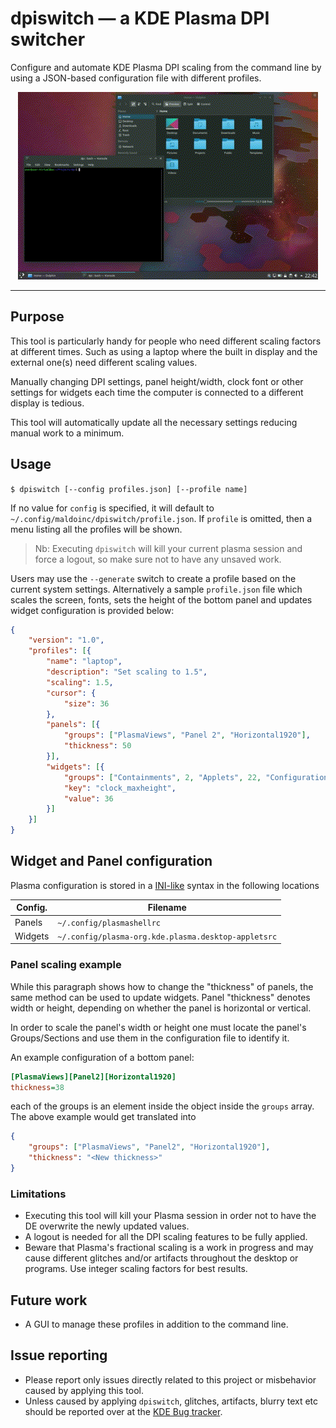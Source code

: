 # dpiswitch — a KDE Plasma DPI switcher

Configure and automate KDE Plasma DPI scaling from the command line by using a JSON-based configuration file with different profiles.

<p align="center">
  <img src='res/demo.gif' alt='dpiswitch in action' />
</p>

---

## Purpose
This tool is particularly handy for people who need different scaling factors at different times. Such as using a laptop where the built in display and the external one(s) need different scaling values.

Manually changing DPI settings, panel height/width, clock font or other settings for widgets each time the computer is connected to a different display is tedious.

This tool will automatically update all the necessary settings reducing manual work to a minimum.

## Usage

`$ dpiswitch [--config profiles.json] [--profile name]`

If no value for `config` is specified, it will default to `~/.config/maldoinc/dpiswitch/profile.json`. If `profile` is omitted, then a menu listing all the profiles will be shown.

> Nb: Executing `dpiswitch` will kill your current plasma session and force a logout, so make sure not to have any unsaved work.

Users may use the `--generate` switch to create a profile based on the current system settings. Alternatively a sample `profile.json` file which scales the screen, fonts, sets the height of the bottom panel and updates widget configuration is provided below:

```json
{
    "version": "1.0",
    "profiles": [{
        "name": "laptop",
        "description": "Set scaling to 1.5",
        "scaling": 1.5,
        "cursor": {
            "size": 36
        },
        "panels": [{
            "groups": ["PlasmaViews", "Panel 2", "Horizontal1920"],
            "thickness": 50
        }],
        "widgets": [{
            "groups": ["Containments", 2, "Applets", 22, "Configuration", "General"],
            "key": "clock_maxheight",
            "value": 36
        }]
    }]
}

```

## Widget and Panel configuration

Plasma configuration is stored in a [INI-like](https://en.wikipedia.org/wiki/INI_file) syntax in the following locations

| Config. | Filename  | 
|---|---|
| Panels | `~/.config/plasmashellrc` |
| Widgets | `~/.config/plasma-org.kde.plasma.desktop-appletsrc` |

### Panel scaling example

While this paragraph shows how to change the "thickness" of panels, the same method can be used to update widgets. Panel "thickness" denotes width or height, depending on whether the panel is horizontal or vertical.

In order to scale the panel's width or height one must locate the panel's Groups/Sections and use them in the configuration file to identify it.

An example configuration of a bottom panel:
```ini
[PlasmaViews][Panel2][Horizontal1920]
thickness=38
```

each of the groups is an element inside the object inside the `groups` array. The above example would get translated into

```json
{
    "groups": ["PlasmaViews", "Panel2", "Horizontal1920"],
    "thickness": "<New thickness>"
}
```

### Limitations

* Executing this tool will kill your Plasma session in order not to have the DE overwrite the newly updated values.
* A logout is needed for all the DPI scaling features to be fully applied.
* Beware that Plasma's fractional scaling is a work in progress and may cause different glitches and/or artifacts throughout the desktop or programs. Use integer scaling factors for best results.


## Future work

* A GUI to manage these profiles in addition to the command line.

## Issue reporting

* Please report only issues directly related to this project or misbehavior caused by applying this tool. 
* Unless caused by applying `dpiswitch`, glitches, artifacts, blurry text etc should be reported over at the [KDE Bug tracker](https://bugs.kde.org).
